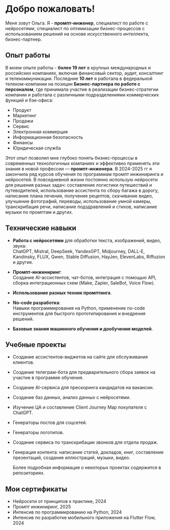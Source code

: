 # Добро пожаловать!

 Меня зовут Ольга. Я - **промпт-инженер**, специалист по работе с нейросетями, специалист по оптимизации бизнес-процессов с использованием решений на основе искусственного интеллекта, бизнес-партнер.

## Опыт работы

В моем опыте работы - **более 19 лет** в крупных международных и российских компаниях, включая финансовый сектор, аудит, консалтинг и телекоммуникации. Последние **10 лет** я работала в федеральной телеком-компании на позиции **Бизнес-партнера по работе с персоналом**, где принимала участие в реализации бизнес-стратегии компании и работала с различными подразделениями коммерческих функций и бэк-офиса: 

- Продукт
- Маркетинг
- Продажи
- Сервис
- Электронная коммерция
- Информационная безопасность
- Финансы
- Юридическая служба

Этот опыт позволил мне глубоко понять бизнес-процессы в современных технологичных компаниях и эффективно применять эти знания в новой профессии — **промпт-инженера**. В 2024-2025 гг я закончила ряд курсов обучения по программам промпт инжиниринга и нейросетей. В повседневной жизни постоянно использую нейросети для решения разных задач: составление логистики путешествий и путеводителей, использование ассистента по сбору багажа в дорогу, написание плана лечения, получение рецептов, скачивание видео, улучшение фотографий, переводы, использование умной камеры, транскрибация речи, написание подздравлений и стихов, написание музыки по промптам и других.

## Технические навыки

- **Работа с нейросетями** для обработки текста, изображений, видео, звука:  
  ChatGPT, Mistral, DeepSeek, YandexGPT, Midjourney, DALL-E, Kandinsky, FLUX, Qwen, Stable Diffusion, HayJen, ElevenLabs, Riffuzion и другие.
  
- **Промпт-инжиниринг**:  
  Создание AI-ассистентов, чат-ботов, интеграция с помощью API, сборка интеграционных схем (Make, Zapier, SaleBot, Voice Flow).
  
- **Использование разных техник промптинга**.
  
- **No-code разработка**:  
  Навыки программирования на Python, применение no-code инструментов для быстрого прототипирования и внедрения решений.
  
- **Базовые знания машинного обучения и дообучения моделей**.

## Учебные проекты

- Создание ассистентов-виджетов на сайте для обслуживания клиентов.
- Создание телеграм-бота для предварительного сбора заявок на участие в программе обучения.
- Создание AI-сервиса для прескоринга кандидатов на вакансии.
- Создание баз данных, анализ данных с нейросетями.
- Изучение ЦА и составление Client Journey Map покупателя с ChatGPT.
- Генераторы постов для соцсетей.
- Генераторы логотипов.
- Создание сервиса по транскрибации звонков для отдела продаж.
- Генерация контента: написание статей, докладов, книг, составление презентаций, создание иллюстраций, музыки, видео.

  Более подробная информация о некоторых проектах содержится в репозиториях.

## Мои сертификаты

- Нейросети от принципов к практике, 2024
- Промпт инжиниринг, 2025
- Интенсив по программированию на Python, 2024
- Интенсив по разработке мобильного приложения на Flutter Flow, 2024
